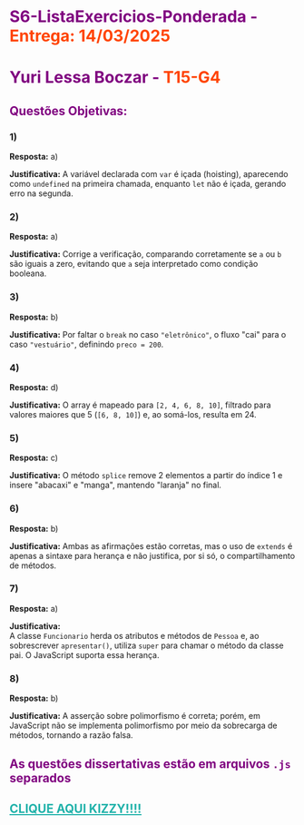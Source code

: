 <h1 style="color: purple;">
  S6-ListaExercicios-Ponderada - <strong style="color: #FF4500;">Entrega: 14/03/2025</strong>
</h1>

<h1 style="color: purple;">
  Yuri Lessa Boczar - <strong style="color: #FF4500;">T15-G4</strong>
</h1>

<h2 style="color: purple;">Questões Objetivas:</h2>

### 1)
**Resposta:** a)  

**Justificativa:** 
    A variável declarada com `var` é içada (hoisting), aparecendo como `undefined` na primeira chamada, enquanto `let` não é içada, gerando erro na segunda.

### 2)
**Resposta:** a)  

**Justificativa:** 
    Corrige a verificação, comparando corretamente se `a` ou `b` são iguais a zero, evitando que `a` seja interpretado como condição booleana.

### 3)
**Resposta:** b)  

**Justificativa:** 
    Por faltar o `break` no caso `"eletrônico"`, o fluxo "cai" para o caso `"vestuário"`, definindo `preco = 200`.

### 4)
**Resposta:** d)  

**Justificativa:** 
    O array é mapeado para `[2, 4, 6, 8, 10]`, filtrado para valores maiores que 5 (`[6, 8, 10]`) e, ao somá-los, resulta em 24.

### 5)
**Resposta:** c)  

**Justificativa:** 
    O método `splice` remove 2 elementos a partir do índice 1 e insere "abacaxi" e "manga", mantendo "laranja" no final.

### 6)
**Resposta:** b)  

**Justificativa:** 
    Ambas as afirmações estão corretas, mas o uso de `extends` é apenas a sintaxe para herança e não justifica, por si só, o compartilhamento de métodos.

### 7)
**Resposta:** a)  

**Justificativa:**  
    A classe `Funcionario` herda os atributos e métodos de `Pessoa` e, ao sobrescrever `apresentar()`, utiliza `super` para chamar o método da classe pai. O JavaScript suporta essa herança.

### 8)
**Resposta:** b)  

**Justificativa:** 
    A asserção sobre polimorfismo é correta; porém, em JavaScript não se implementa polimorfismo por meio da sobrecarga de métodos, tornando a razão falsa.

<h2 style="color: purple;">
  As questões dissertativas estão em arquivos <code>.js</code> separados
</h2>

<h2 style="color: #32CD32;">
  <a href="https://r.mtdv.me/Homenagem-Kizzy-Terra" style="color: #20B2AA;">CLIQUE AQUI KIZZY!!!!</a>
</h2>